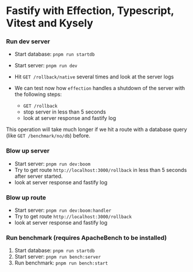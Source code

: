 # Fastify with Effection, Typescript, Vitest and Kysely

### Run dev server
- Start database: `pnpm run startdb`
- Start server: `pnpm run dev`
- Hit `GET /rollback/native` several times and look at the server logs

- We can test now how `effection` handles a shutdown of the server with the following steps:
  - `GET /rollback`
  - stop server in less than 5 seconds
  - look at server response and fastify log

This operation will take much longer if we hit a route with a 
database query (like `GET /benchmark/no/db`) before.

### Blow up server
- Start server: `pnpm run dev:boom`
- Try to get route `http://localhost:3000/rollback` in less than 5 seconds after server started.
- look at server response and fastify log

### Blow up route
- Start server: `pnpm run dev:boom:handler`
- Try to get route `http://localhost:3000/rollback`
- look at server response and fastify log

### Run benchmark (requires ApacheBench to be installed)

1. Start database: `pnpm run startdb`
2. Start server: `pnpm run bench:server`
3. Run benchmark: `pnpm run bench:start`
